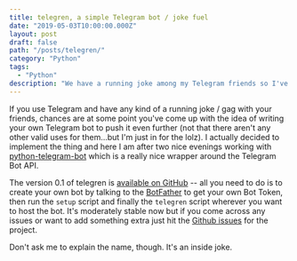 ```yaml
---
title: telegren, a simple Telegram bot / joke fuel
date: "2019-05-03T10:00:00.000Z"
layout: post
draft: false
path: "/posts/telegren/"
category: "Python"
tags:
  - "Python"
description: "We have a running joke among my Telegram friends so I've made a bot to make it even more stupid."
---
```


If you use Telegram and have any kind of a running joke / gag with your friends, chances are at some point you've come up with the idea of writing your own Telegram bot to push it even further (not that there aren't any other valid uses for them...but I'm just in for the lolz). I actually decided to implement the thing and here I am after two nice evenings working with [python-telegram-bot](https://github.com/python-telegram-bot/python-telegram-bot) which is a really nice wrapper around the Telegram Bot API.

The version 0.1 of telegren is [available on GitHub](https://github.com/mkmozgawa/telegren) -- all you need to do is to create your own bot by talking to the [BotFather](https://telegram.me/botfather) to get your own Bot Token, then run the `setup` script and finally the `telegren` script wherever you want to host the bot. It's moderately stable now but if you come across any issues or want to add something extra just hit the [Github issues](https://github.com/mkmozgawa/telegren/issues) for the project.

Don't ask me to explain the name, though. It's an inside joke.